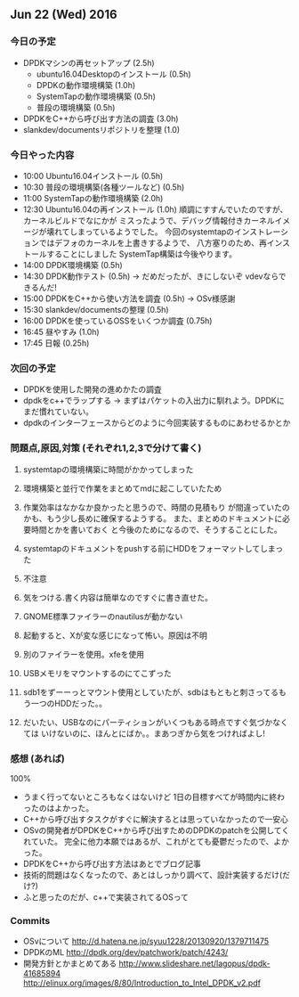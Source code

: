 

## Jun 22 (Wed) 2016

### 今日の予定

 - DPDKマシンの再セットアップ (2.5h)
      - ubuntu16.04Desktopのインストール (0.5h)
      - DPDKの動作環境構築 (1.0h)
      - SystemTapの動作環境構築 (0.5h)
      - 普段の環境構築 (0.5h)
 - DPDKをC++から呼び出す方法の調査 (3.0h)
 - slankdev/documentsリポジトリを整理 (1.0) 



### 今日やった内容

 - 10:00 Ubuntu16.04インストール (0.5h)
 - 10:30 普段の環境構築(各種ツールなど) (0.5h)
 - 11:00 SystemTapの動作環境構築 (2.0h)
 - 12:30 Ubuntu16.04の再インストール (1.0h)
         順調にすすんでいたのですが、カーネルビルドでなにかが
         ミスったようで、デバッグ情報付きカーネルイメージが壊れてしまっているようでした。
         今回のsystemtapのインストレーションではデフォのカーネルを上書きするようで、
         八方塞りのため、再インストールすることにしました
		 SystemTap構築は今後やります。
 - 14:00 DPDK環境構築 (0.5h)
 - 14:30 DPDK動作テスト (0.5h) -> だめだったが、きにしないぞ vdevならできるんだ!
 - 15:00 DPDKをC++から使い方法を調査 (0.5h) -> OSv様感謝
 - 15:30 slankdev/documentsの整理 (0.5h)
 - 16:00 DPDKを使っているOSSをいくつか調査 (0.75h)
 - 16:45 昼やすみ (1.0h)
 - 17:45 日報 (0.25h)




### 次回の予定

 - DPDKを使用した開発の進めかたの調査
 - dpdkをc++でラップする -> まずはパケットの入出力に馴れよう。DPDKにまだ慣れていない。
 - dpdkのインターフェースからどのように今回実装するものにあわせるかとか



### 問題点,原因,対策 (それぞれ1,2,3で分けて書く)

 1. systemtapの環境構築に時間がかかってしまった
 2. 環境構築と並行で作業をまとめてmdに起こしていたため
 3. 作業効率はなかなか良かったと思うので、時間の見積もり
    が間違っていたのかも、もう少し長めに確保するようする。
    また、まとめのドキュメントに必要時間とかを書いておく
	と今後のためになるので、そうすることにした。
 
 1. systemtapのドキュメントをpushする前にHDDをフォーマットしてしまった
 2. 不注意
 3. 気をつける.書く内容は簡単なのですぐに書き直せた。

 1. GNOME標準ファイラーのnautilusが動かない
 2. 起動すると、Xが変な感じになって怖い。原因は不明
 3. 別のファイラーを使用。xfeを使用 

 1. USBメモリをマウントするのにてこずった
 2. sdb1をずーーっとマウント使用としていたが、sdbはもともと刺さってるもう一つのHDDだった。。
 3. だいたい、USBなのにパーティションがいくつもある時点ですぐ気づかなくては
    いけないのに、ほんとにばか。。まあつぎから気をつければよし!


### 感想 (あれば)

100%

 - うまく行ってないところもなくはないけど
   1日の目標すべてが時間内に終わったのはよかった。
 - C++から呼び出すタスクがすぐに解決するとは思っていなかったので一安心
 - OSvの開発者がDPDKをC++から呼び出すためのDPDKのpatchを公開してくれていた。
   完全に他力本願ではあるが、これがとても憂鬱だったので、よかった。
 - DPDKをC++から呼び出す方法はあとでブログ記事
 - 技術的問題はなくなったので、あとはしっかり調べて、設計実装するだけ(だけ?)
 - ふと思ったのだが、c++で実装されてるOSって



### Commits

 - OSvについて
   http://d.hatena.ne.jp/syuu1228/20130920/1379711475
 - DPDKのML
   http://dpdk.org/dev/patchwork/patch/4243/
 - 開発方針とかまとめてある
   http://www.slideshare.net/lagopus/dpdk-41685894
   http://elinux.org/images/8/80/Introduction_to_Intel_DPDK_v2.pdf




